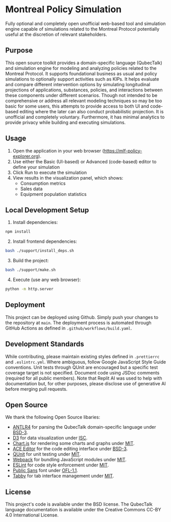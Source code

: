 
# Montreal Policy Simulation

Fully optional and completely open unofficial web-based tool and simulation engine capable of simulations related to the Montreal Protocol potentially useful at the discretion of relevant stakeholders.

## Purpose

This open source toolkit provides a domain-specific language (QubecTalk) and simulation engine for modeling and analyzing policies related to the Montreal Protocol. It supports foundational business as usual and policy simulations to optionally support activities such as KIPs. It helps evaluate and compare different intervention options by simulating longitudinal projections of applications, substances, policies, and interactions between these components under different scenarios. Though not intended to be comprehensive or address all relevant modeling techniques so may be too basic for some users, this attempts to provide access to both UI and code-based editing where the later can also conduct probabilistic projection. It is unofficial and completely voluntary. Furthermore, it has minimal analytics to provide privacy while building and executing simulations.

## Usage

1. Open the application in your web browser (https://mlf-policy-explorer.org).
2. Use either the Basic (UI-based) or Advanced (code-based) editor to define your simulation
3. Click Run to execute the simulation
4. View results in the visualization panel, which shows:
   - Consumption metrics
   - Sales data
   - Equipment population statistics

## Local Development Setup

1. Install dependencies:

```bash
npm install
```

2. Install frontend dependencies:

```bash
bash ./support/install_deps.sh
```

3. Build the project:

```bash
bash ./support/make.sh
```

4. Execute (use any web browser):

```bash
python -m http.server
```

## Deployment

This project can be deployed using Github. Simply push your changes to the repository at `main`. The deployment process is automated through GitHub Actions as defined in `.github/workflows/build.yaml`.

## Development Standards
While contributing, please maintain existing styles defined in `.prettierrc` and `.eslintrc.yml`. Where ambiguous, follow Google JavaScript Style Guide conventions. Unit tests through QUnit are encouraged but a specific test coverage target is not specified. Document code using JSDoc comments (required for all public members). Note that Replit AI was used to help with documentation but, for other purposes, please disclose use of generative AI before merging pull requests.

## Open Source
We thank the following Open Source libaries:

- [ANTLR4](https://www.antlr.org/) for parsing the QubecTalk domain-specific language under [BSD-3](https://www.antlr.org/license.html).
- [D3](https://d3js.org/) for data visualization under [ISC](https://github.com/d3/d3/blob/main/LICENSE).
- [Chart.js](https://www.chartjs.org/) for rendering some charts and graphs under [MIT](https://github.com/chartjs/Chart.js/blob/master/LICENSE.md).
- [ACE Editor](https://ace.c9.io/) for the code editing interface under [BSD-3](https://github.com/ajaxorg/ace/blob/master/LICENSE).
- [QUnit](https://qunitjs.com/) for unit testing under [MIT](https://github.com/qunitjs/qunit/blob/main/LICENSE.txt).
- [Webpack](https://webpack.js.org/) for bundling JavaScript modules under [MIT](https://github.com/webpack/webpack/blob/main/LICENSE).
- [ESLint]((https://eslint.org/)) for code style enforcement under [MIT](https://github.com/eslint/eslint/blob/main/LICENSE).
- [Public Sans](https://public-sans.digital.gov/) font under [OFL-1.1](https://github.com/uswds/public-sans/blob/master/LICENSE.md).
- [Tabby](https://github.com/cferdinandi/tabby) for tab interface management under [MIT](https://github.com/cferdinandi/tabby/blob/master/LICENSE.md).

## License

This project's code is available under the BSD license. The QubecTalk language documentation is available under the Creative Commons CC-BY 4.0 International License.
